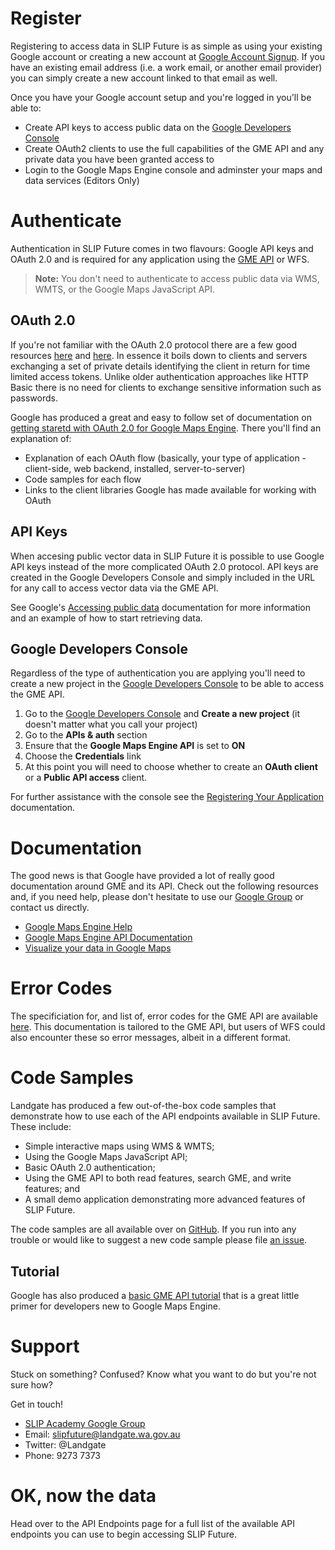 # Register
Registering to access data in SLIP Future is as simple as using your existing Google account or creating a new account at [Google Account Signup](http://accounts.google.com). If you have an existing email address (i.e. a work email, or another email provider) you can simply create a new account linked to that email as well.

Once you have your Google account setup and you're logged in you'll be able to:

* Create API keys to access public data on the [Google Developers Console](https://cloud.google.com/console/project)
* Create OAuth2 clients to use the full capabilities of the GME API and any private data you have been granted access to
* Login to the Google Maps Engine console and adminster your maps and data services (Editors Only)

# Authenticate
Authentication in SLIP Future comes in two flavours: Google API keys and OAuth 2.0 and is required for any application using the [GME API](https://developers.google.com/maps-engine/) or WFS.

> **Note:** You don't need to authenticate to access public data via WMS, WMTS, or the Google Maps JavaScript API. 

## OAuth 2.0
If you're not familiar with the OAuth 2.0 protocol there are a few good resources [here](http://blog.varonis.com/introduction-to-oauth/) and [here](http://oauth.net/about/). In essence it boils down to clients and servers exchanging a set of private details identifying the client in return for time limited access tokens. Unlike older authentication approaches like HTTP Basic there is no need for clients to exchange sensitive information such as passwords.

Google has produced a great and easy to follow set of documentation on [getting staretd with OAuth 2.0 for Google Maps Engine](https://developers.google.com/maps-engine/documentation/oauth/). There you'll find an explanation of:

* Explanation of each OAuth flow (basically, your type of application - client-side, web backend, installed, server-to-server)
* Code samples for each flow
* Links to the client libraries Google has made available for working with OAuth

## API Keys
When accesing public vector data in SLIP Future it is possible to use Google API keys instead of the more complicated OAuth 2.0 protocol. API keys are created in the Google Developers Console and simply included in the URL for any call to access vector data via the GME API.

See Google's [Accessing public data](https://developers.google.com/maps-engine/documentation/public-read) documentation for more information and an example of how to start retrieving data.

## Google Developers Console
Regardless of the type of authentication you are applying you'll need to create a new project in the [Google Developers Console](https://cloud.google.com/console/project) to be able to access the GME API.

1. Go to the [Google Developers Console](https://cloud.google.com/console/project) and **Create a new project** (it doesn't matter what you call your project)
2. Go to the **APIs & auth** section
3. Ensure that the **Google Maps Engine API** is set to **ON**
4. Choose the **Credentials** link
5. At this point you will need to choose whether to create an **OAuth client** or a **Public API access** client.

For further assistance with the console see the [Registering Your Application](https://developers.google.com/maps-engine/documentation/register) documentation.

# Documentation
The good news is that Google have provided a lot of really good documentation around GME and its API. Check out the following resources and, if you need help, please don't hesitate to use our [Google Group](https://groups.google.com/forum/#!forum/slip-academy) or contact us directly.

* [Google Maps Engine Help](https://support.google.com/mapsengine)
* [Google Maps Engine API Documentation](https://developers.google.com/maps-engine/documentation/before-you-begin)
* [Visualize your data in Google Maps](https://developers.google.com/maps/documentation/javascript/visualization)

# Error Codes
The specificiation for, and list of, error codes for the GME API are available [here](https://developers.google.com/maps-engine/documentation/errors). This documentation is tailored to the GME API, but users of WFS could also encounter these so error messages, albeit in a different format.

# Code Samples
Landgate has produced a few out-of-the-box code samples that demonstrate how to use each of the API endpoints available in SLIP Future. These include:

* Simple interactive maps using WMS & WMTS;
* Using the Google Maps JavaScript API;
* Basic OAuth 2.0 authentication;
* Using the GME API to both read features, search GME, and write features; and
* A small demo application demonstrating more advanced features of SLIP Future.

The code samples are all available over on [GitHub](https://github.com/Landgate/gme-code-samples). If you run into any trouble or would like to suggest a new code sample please file [an issue](https://github.com/Landgate/gme-code-samples/issues).

## Tutorial
Google has also produced a [basic GME API tutorial](https://developers.google.com/maps-engine/documentation/tutorial) that is a great little primer for developers new to Google Maps Engine.

# Support
Stuck on something? Confused? Know what you want to do but you're not sure how?

Get in touch!

* [SLIP Academy Google Group](https://groups.google.com/forum/#!forum/slip-academy)
* Email: slipfuture@landgate.wa.gov.au
* Twitter: @Landgate
* Phone: 9273 7373

# OK, now the data
Head over to the API Endpoints page for a full list of the available API endpoints you can use to begin accessing SLIP Future.
